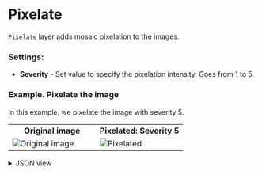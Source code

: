 # Pixelate

`Pixelate` layer adds mosaic pixelation to the images.

### Settings:

- **Severity** - Set value to specify the pixelation intensity. Goes from 1 to 5.

### Example. Pixelate the image

In this example, we pixelate the image with severity 5.

<table>
<tr>
<td style="text-align:center; width:50%"><strong>Original image</strong></td>
<td style="text-align:center; width:50%"><strong>Pixelated: Severity 5</strong></td>
</tr>
<tr>
<td> <img src="https://github.com/supervisely-ecosystem/data-nodes/assets/115161827/c589730f-4dfd-4640-b6d3-265d704d9c92" alt="Original image" /> </td>
<td> <img src="https://github.com/supervisely-ecosystem/data-nodes/assets/115161827/1a2f49c4-7f32-436f-a2fe-a55360dedec0" alt="Pixelated" /> </td>
</tr>
</table>

<details>
  <summary>JSON view</summary>
<pre>
{
    "action": "pixelate",
    "src": [
        "$images_project_1"
    ],
    "dst": "$pixelate_2",
    "settings": {
        "severity": 5
    }
}
</pre>
</details>
